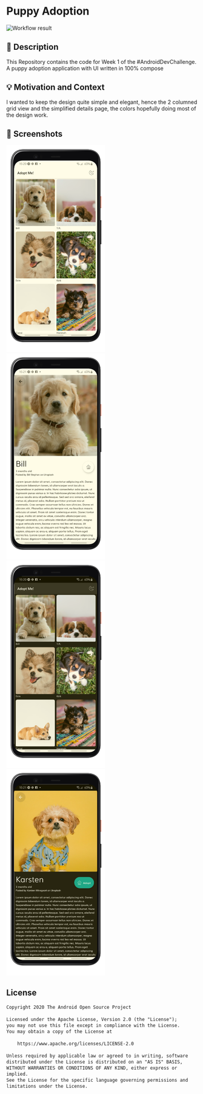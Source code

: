 # Puppy Adoption

![Workflow result](https://github.com/efguydan/PuppyAdoption/workflows/Check/badge.svg)


## :scroll: Description
This Repository contains the code for Week 1 of the #AndroidDevChallenge. A puppy adoption application with UI written in 100% compose

## :bulb: Motivation and Context
I wanted to keep the design quite simple and elegant, hence the 2 columned grid view and the simplified details page, the colors hopefully doing most of the design work.

## :camera_flash: Screenshots
<img src="/results/screenshot_1.png" width="260">&emsp;<img src="/results/screenshot_2.png" width="260">
<img src="/results/screenshot_3.png" width="260">&emsp;<img src="/results/screenshot_4.png" width="260">

## License
```
Copyright 2020 The Android Open Source Project

Licensed under the Apache License, Version 2.0 (the "License");
you may not use this file except in compliance with the License.
You may obtain a copy of the License at

    https://www.apache.org/licenses/LICENSE-2.0

Unless required by applicable law or agreed to in writing, software
distributed under the License is distributed on an "AS IS" BASIS,
WITHOUT WARRANTIES OR CONDITIONS OF ANY KIND, either express or implied.
See the License for the specific language governing permissions and
limitations under the License.
```